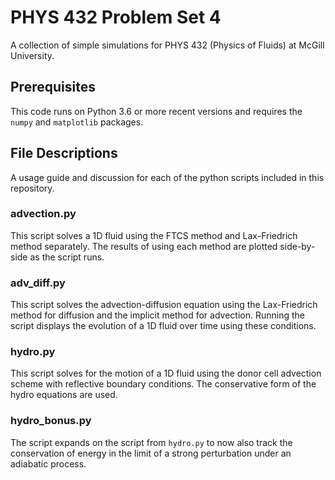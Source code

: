 # PHYS 432 Problem Set 4

A collection of simple simulations for PHYS 432 (Physics of Fluids) at McGill University.

## Prerequisites
This code runs on Python 3.6 or more recent versions and requires the ```numpy``` and ```matplotlib``` packages.

## File Descriptions

A usage guide and discussion for each of the python scripts included in this repository.

### advection.py

This script solves a 1D fluid using the FTCS method and Lax-Friedrich method separately. The results of using each method are plotted side-by-side as the script runs.

### adv_diff.py

This script solves the advection-diffusion equation using the Lax-Friedrich method for diffusion and the implicit method for advection. Running the script displays the evolution of a 1D fluid over time using these conditions.

### hydro.py

This script solves for the motion of a 1D fluid using the donor cell advection scheme with reflective boundary conditions. The conservative form of the hydro equations are used.

### hydro_bonus.py

The script expands on the script from ```hydro.py``` to now also
track the conservation of energy in the limit of a strong perturbation under an adiabatic process.

